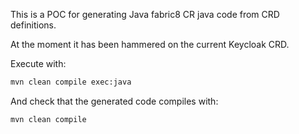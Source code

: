 
This is a POC for generating Java fabric8 CR java code from CRD definitions.

At the moment it has been hammered on the current Keycloak CRD. 

Execute with:
```bash
mvn clean compile exec:java
```

And check that the generated code compiles with:
```bash
mvn clean compile
```
